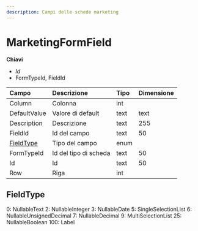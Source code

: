 ```yaml
---
description: Campi delle schede marketing
---
```


# MarketingFormField

**Chiavi**

* _Id_
* FormTypeId, FieldId

| Campo | Descrizione | Tipo | Dimensione |
| :--- | :--- | :--- | :--- |
| Column | Colonna | int |  |
| DefaultValue | Valore di default | text | text |
| Description | Descrizione | text | 255 |
| FieldId | Id del campo | text | 50 |
| [FieldType](marketingformfield.md#fieldtype) | Tipo del campo | enum |  |
| FormTypeId | Id del tipo di scheda | text | 50 |
| Id | Id | text | 50 |
| Row | Riga | int |  |

## FieldType

0: NullableText 2: NullableInteger 3: NullableDate 5: SingleSelectionList 6: NullableUnsignedDecimal 7: NullableDecimal 9: MultiSelectionList 25: NullableBoolean 100: Label


